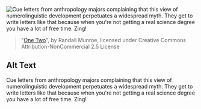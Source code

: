![Cue letters from anthropology majors complaining that this view of numerolinguistic development perpetuates a widespread myth. They get to write letters like that because when you're not getting a real science degree you have a lot of free time. Zing!](https://imgs.xkcd.com/comics/one_two.png)
> "[One Two](https://xkcd.com/764/)", by Randall Munroe, licensed under Creative Commons Attribution-NonCommercial 2.5 License

## Alt Text
Cue letters from anthropology majors complaining that this view of numerolinguistic development perpetuates a widespread myth. They get to write letters like that because when you're not getting a real science degree you have a lot of free time. Zing!
